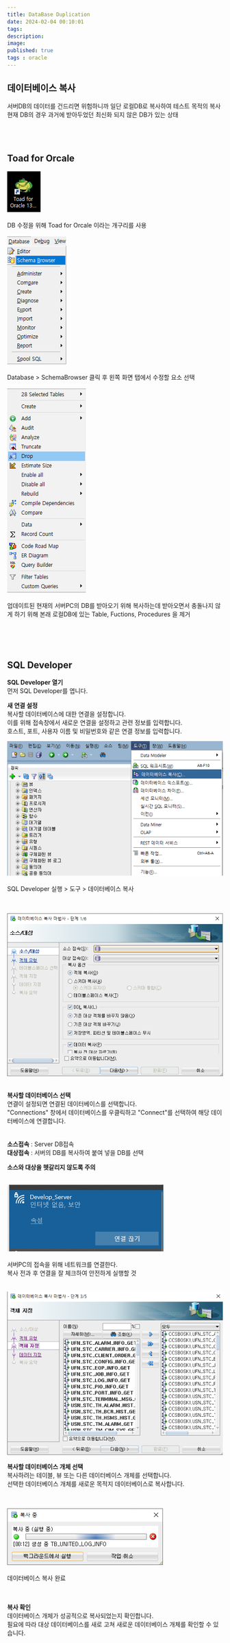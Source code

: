 ```yaml
---
title: DataBase Duplication
date: 2024-02-04 00:10:01 
tags: 
description:
image: 
published: true
tags : oracle
---
```


## 데이터베이스 복사

서버DB의 데이터를 건드리면 위험하니까 일단 로컬DB로 복사하여 테스트 목적의 복사
<br>
현재 DB의 경우 과거에 받아두었던 최신화 되지 않은 DB가 있는 상태
<br>
<br>
<br>
<br>


## Toad for Orcale
![](/assets/img/20240204/frog.PNG)
<br><br>
DB 수정을 위해 Toad for Orcale 이라는 개구리를 사용
<br>
<br>
![](/assets/img/20240204/seci.PNG)
<br>
<br>
Database > SchemaBrowser 클릭 후 왼쪽 화면 탭에서 수정할 요소 선택
<br>
<br>
![](/assets/img/20240204/drop.PNG)
<br><br>
업데이트된 현재의 서버PC의 DB를 받아오기 위해 복사하는데 받아오면서 충돌나지 않게 하기 위해 본래 로컬DB에 있는 Table, Fuctions, Procedures 을 제거
<br>
<br><br><br><br>

## SQL Developer
**SQL Developer 열기**
<br> 먼저 SQL Developer를 엽니다.
<br>

**새 연결 설정**
<br>
복사할 데이터베이스에 대한 연결을 설정합니다. <br>
이를 위해 접속창에서 새로운 연결을 설정하고 관련 정보를 입력합니다. <br>
호스트, 포트, 사용자 이름 및 비밀번호와 같은 연결 정보를 입력합니다.<br>

![](/assets/img/20240204/db.PNG)
<br>
<br> SQL Developer 실행 > 도구 > 데이터베이스 복사



<br> <br> 
![](/assets/img/20240204/server1.PNG)
<br>
<br> 


**복사할 데이터베이스 선택**<br>
연결이 설정되면 연결된 데이터베이스를 선택합니다.<br>
"Connections" 창에서 데이터베이스를 우클릭하고 "Connect"를 선택하여 해당 데이터베이스에 연결합니다.<br>
<br>
<br>
 **소스접속** : Server DB접속<br> 
**대상접속** : 서버의 DB를 복사하여 붙여 넣을 DB를 선택<br> 

**소스와 대상을 헷갈리지 않도록 주의**
<br> 
<br> 



![](/assets/img/20240204/wifi.PNG)
<br><br> 
서버PC의 접속을 위해 네트워크를 연결한다.<br>
복사 전과 후 연결을 잘 체크하여 안전하게 실행할 것
<br><br>
<br>
![](/assets/img/20240204/select.PNG)<br>

**복사할 데이터베이스 개체 선택**<br>
복사하려는 테이블, 뷰 또는 다른 데이터베이스 개체를 선택합니다. 
<br>
선택한 데이터베이스 개체를 새로운 목적지 데이터베이스로 복사합니다. <br>
<br><br>


![](/assets/img/20240204/savedp.PNG)
<br><br>
데이터베이스 복사 완료
<br><br><br>

**복사 확인**<br>
데이터베이스 개체가 성공적으로 복사되었는지 확인합니다.<br>
필요에 따라 대상 데이터베이스를 새로 고쳐 새로운 데이터베이스 개체를 확인할 수 있습니다.<br><br>

